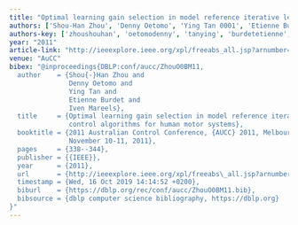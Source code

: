 ```yaml
---
title: "Optimal learning gain selection in model reference iterative learning control algorithms for human motor systems"
authors: ['Shou-Han Zhou', 'Denny Oetomo', 'Ying Tan 0001', 'Etienne Burdet', 'Iven Mareels']
authors-key: ['zhoushouhan', 'oetomodenny', 'tanying', 'burdetetienne', 'mareelsiven']
year: "2011"
article-link: "http://ieeexplore.ieee.org/xpl/freeabs_all.jsp?arnumber=6114368"
venue: "AuCC"
bibex: "@inproceedings{DBLP:conf/aucc/ZhouO0BM11,
  author    = {Shou{-}Han Zhou and
               Denny Oetomo and
               Ying Tan and
               Etienne Burdet and
               Iven Mareels},
  title     = {Optimal learning gain selection in model reference iterative learning
               control algorithms for human motor systems},
  booktitle = {2011 Australian Control Conference, {AUCC} 2011, Melbourne, Australia,
               November 10-11, 2011},
  pages     = {338--344},
  publisher = {{IEEE}},
  year      = {2011},
  url       = {http://ieeexplore.ieee.org/xpl/freeabs\_all.jsp?arnumber=6114368},
  timestamp = {Wed, 16 Oct 2019 14:14:52 +0200},
  biburl    = {https://dblp.org/rec/conf/aucc/ZhouO0BM11.bib},
  bibsource = {dblp computer science bibliography, https://dblp.org}
}"
---
```

